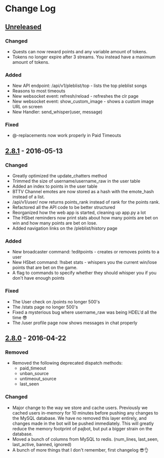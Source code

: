 # Change Log

## [Unreleased]
### Changed
- Quests can now reward points and any variable amount of tokens.
- Tokens no longer expire after 3 streams. You instead have a maximum amount of tokens.

### Added
- New API endpoint: /api/v1/pleblist/top - lists the top pleblist songs
- Reasons to most timeouts
- New websocket event: refresh/reload - refreshes the clr page
- New websocket event: show_custom_image - shows a custom image URL on screen
- New Handler: send_whisper(user, message)

### Fixed
- @-replacements now work properly in Paid Timeouts

## [2.8.1] - 2016-05-13
### Changed
- Greatly optimized the update_chatters method
- Trimmed the size of username/username_raw in the user table
- Added an index to points in the user table
- BTTV Channel emotes are now stored as a hash with the emote_hash instead of a list.
- /api/v1/user/<username> now returns points_rank instead of rank for the points rank.
- Refactored all the API code to be better structured
- Reorganized how the web app is started, cleaning up app.py a lot
- The HSbet reminders now print stats about how many points are bet on win and how many points are
  bet on lose.
- Added navigation links on the /pleblist/history page

### Added
- New broadcaster command: !editpoints - creates or removes points to a user
- New HSbet command: !hsbet stats - whispers you the current win/lose points that are bet on the game.
- A flag to commands to specify whether they should whisper you if you don't have enough points

### Fixed
- The User check on /points no longer 500's
- The /stats page no longer 500's
- Fixed a mysterious bug where username_raw was being HDEL'd all the time :sunglasses:
- The /user profile page now shows messages in chat properly

## [2.8.0] - 2016-04-22
### Removed
- Removed the following deprecated dispatch methods:
  - paid_timeout
  - unban_source
  - untimeout_source
  - last_seen

### Changed
- Major change to the way we store and cache users. Previously we cached users in-memory for 10 minutes before pushing any changes to the MySQL database. We have no removed this layer entirely, and changes made in the bot will be pushed immediately. This will greatly reduce the memory footprint of pajbot, but put a bigger strain on the database.
- Moved a bunch of columns from MySQL to redis. (num_lines, last_seen, last_active, banned, ignored)
- A bunch of more things that I don't remember, first changelog :sunglasses::ok_hand:

[Unreleased]: https://github.com/pajlada/pajbot/compare/2.8.0...HEAD
[2.8.0]: https://github.com/pajlada/pajbot/compare/2.7.4...2.8.0
[2.8.1]: https://github.com/pajlada/pajbot/compare/2.8.0...2.8.1
